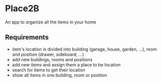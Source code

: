 # Place2B

An app to organize all the items in your home

## Requirements

- item's location is divided into building (garage, house, garden, ...), room and position (drawer, sideboard, ...)
- add new buildings, rooms and positions
- add new items and assign them a place to be location
- search for items to get their location
- show all items in one building, room or position
